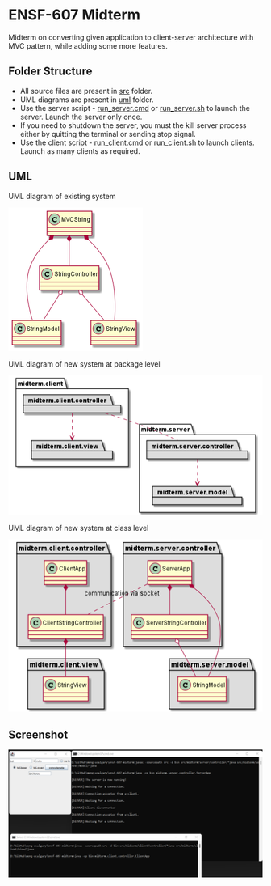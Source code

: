 # ENSF-607 Midterm

Midterm on converting given application to client-server architecture with MVC pattern, while adding some more features.

## Folder Structure

- All source files are present in [src](src) folder.
- UML diagrams are present in [uml](uml) folder.
- Use the server script - [run_server.cmd](run_server.cmd) or [run_server.sh](run_server.sh) to launch the server. Launch the server only once.
- If you need to shutdown the server, you must the kill server process either by quitting the terminal or sending stop signal.
- Use the client script - [run_client.cmd](run_client.cmd) or [run_client.sh](run_client.sh) to launch clients. Launch as many clients as required.

## UML

UML diagram of existing system

![existing](uml/existing_system.png)

UML diagram of new system at package level

![package](uml/new_system_highlevel.png)

UML diagram of new system at class level

![detailed](uml/new_system_detailed.png)

## Screenshot

![snip](screenshots/glimpse.png)
